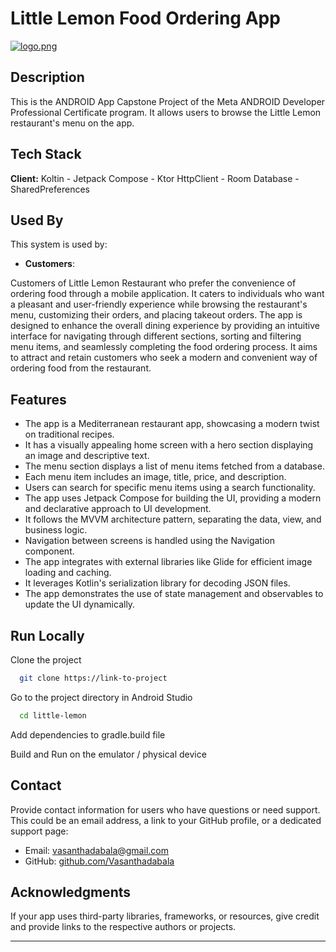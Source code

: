 # Little Lemon Food Ordering App

[![logo.png](https://i.postimg.cc/K8TgbQs8/logo.png)](https://postimg.cc/DS2zdQT9)

## Description

This is the ANDROID App Capstone Project of the Meta ANDROID Developer Professional Certificate program. It allows users to browse the Little Lemon restaurant's menu on the app.



## Tech Stack

**Client:** Koltin - Jetpack Compose - Ktor HttpClient - Room Database - SharedPreferences



## Used By

This system is used by:

- **Customers**:

Customers of Little Lemon Restaurant who prefer the convenience of ordering food through a mobile application. It caters to individuals who want a pleasant and user-friendly experience while browsing the restaurant's menu, customizing their orders, and placing takeout orders. The app is designed to enhance the overall dining experience by providing an intuitive interface for navigating through different sections, sorting and filtering menu items, and seamlessly completing the food ordering process. It aims to attract and retain customers who seek a modern and convenient way of ordering food from the restaurant.


## Features

- The app is a Mediterranean restaurant app, showcasing a modern twist on traditional recipes.
- It has a visually appealing home screen with a hero section displaying an image and descriptive text.
- The menu section displays a list of menu items fetched from a database.
- Each menu item includes an image, title, price, and description.
- Users can search for specific menu items using a search functionality.
- The app uses Jetpack Compose for building the UI, providing a modern and declarative approach to UI development.
- It follows the MVVM architecture pattern, separating the data, view, and business logic.
- Navigation between screens is handled using the Navigation component.
- The app integrates with external libraries like Glide for efficient image loading and caching.
- It leverages Kotlin's serialization library for decoding JSON files.
- The app demonstrates the use of state management and observables to update the UI dynamically.
## Run Locally

Clone the project

```bash
  git clone https://link-to-project
```

Go to the project directory in Android Studio

```bash
  cd little-lemon
```

Add dependencies to gradle.build file

Build and Run on the emulator / physical device

## Contact

Provide contact information for users who have questions or need support. This could be an email address, a link to your GitHub profile, or a dedicated support page:

- Email: [vasanthadabala@gmail.com](mailto:your@email.com)
- GitHub: [github.com/Vasanthadabala](https://github.com/yourusername)

## Acknowledgments

If your app uses third-party libraries, frameworks, or resources, give credit and provide links to the respective authors or projects.

---
